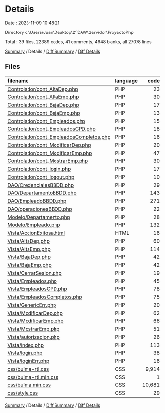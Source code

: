 # Details

Date : 2023-11-09 10:48:21

Directory c:\\Users\\Juan\\Desktop\\2ºDAW\\Servidor\\ProyectoPhp

Total : 39 files,  22389 codes, 41 comments, 4648 blanks, all 27078 lines

[Summary](results.md) / Details / [Diff Summary](diff.md) / [Diff Details](diff-details.md)

## Files
| filename | language | code | comment | blank | total |
| :--- | :--- | ---: | ---: | ---: | ---: |
| [Controlador/cont_AltaDep.php](/Controlador/cont_AltaDep.php) | PHP | 23 | 0 | 7 | 30 |
| [Controlador/cont_AltaEmp.php](/Controlador/cont_AltaEmp.php) | PHP | 30 | 0 | 3 | 33 |
| [Controlador/cont_BajaDep.php](/Controlador/cont_BajaDep.php) | PHP | 17 | 2 | 5 | 24 |
| [Controlador/cont_BajaEmp.php](/Controlador/cont_BajaEmp.php) | PHP | 13 | 0 | 4 | 17 |
| [Controlador/cont_Empleados.php](/Controlador/cont_Empleados.php) | PHP | 15 | 0 | 6 | 21 |
| [Controlador/cont_EmpleadosCPD.php](/Controlador/cont_EmpleadosCPD.php) | PHP | 18 | 1 | 5 | 24 |
| [Controlador/cont_EmpleadosCompletos.php](/Controlador/cont_EmpleadosCompletos.php) | PHP | 16 | 3 | 5 | 24 |
| [Controlador/cont_ModificarDep.php](/Controlador/cont_ModificarDep.php) | PHP | 20 | 0 | 7 | 27 |
| [Controlador/cont_ModificarEmp.php](/Controlador/cont_ModificarEmp.php) | PHP | 47 | 3 | 13 | 63 |
| [Controlador/cont_MostrarEmp.php](/Controlador/cont_MostrarEmp.php) | PHP | 30 | 0 | 5 | 35 |
| [Controlador/cont_login.php](/Controlador/cont_login.php) | PHP | 17 | 0 | 2 | 19 |
| [Controlador/cont_logout.php](/Controlador/cont_logout.php) | PHP | 10 | 4 | 3 | 17 |
| [DAO/CredencialesBBDD.php](/DAO/CredencialesBBDD.php) | PHP | 29 | 6 | 9 | 44 |
| [DAO/DepartamentoBBDD.php](/DAO/DepartamentoBBDD.php) | PHP | 143 | 7 | 38 | 188 |
| [DAO/EmpleadoBBDD.php](/DAO/EmpleadoBBDD.php) | PHP | 271 | 1 | 61 | 333 |
| [DAO/operacionesBBDD.php](/DAO/operacionesBBDD.php) | PHP | 22 | 0 | 3 | 25 |
| [Modelo/Departamento.php](/Modelo/Departamento.php) | PHP | 28 | 0 | 22 | 50 |
| [Modelo/Empleado.php](/Modelo/Empleado.php) | PHP | 132 | 0 | 24 | 156 |
| [Vista/AccionExitosa.html](/Vista/AccionExitosa.html) | HTML | 16 | 0 | 0 | 16 |
| [Vista/AltaDep.php](/Vista/AltaDep.php) | PHP | 60 | 0 | 10 | 70 |
| [Vista/AltaEmp.php](/Vista/AltaEmp.php) | PHP | 114 | 0 | 18 | 132 |
| [Vista/BajaDep.php](/Vista/BajaDep.php) | PHP | 42 | 0 | 4 | 46 |
| [Vista/BajaEmp.php](/Vista/BajaEmp.php) | PHP | 42 | 0 | 4 | 46 |
| [Vista/CerrarSesion.php](/Vista/CerrarSesion.php) | PHP | 19 | 0 | 0 | 19 |
| [Vista/Empleados.php](/Vista/Empleados.php) | PHP | 45 | 0 | 7 | 52 |
| [Vista/EmpleadosCPD.php](/Vista/EmpleadosCPD.php) | PHP | 78 | 0 | 10 | 88 |
| [Vista/EmpleadosCompletos.php](/Vista/EmpleadosCompletos.php) | PHP | 75 | 1 | 6 | 82 |
| [Vista/GenericErr.php](/Vista/GenericErr.php) | PHP | 20 | 0 | 0 | 20 |
| [Vista/ModificarDep.php](/Vista/ModificarDep.php) | PHP | 62 | 0 | 9 | 71 |
| [Vista/ModificarEmp.php](/Vista/ModificarEmp.php) | PHP | 66 | 0 | 10 | 76 |
| [Vista/MostrarEmp.php](/Vista/MostrarEmp.php) | PHP | 51 | 0 | 13 | 64 |
| [Vista/autorizacion.php](/Vista/autorizacion.php) | PHP | 26 | 0 | 2 | 28 |
| [Vista/index.php](/Vista/index.php) | PHP | 113 | 0 | 5 | 118 |
| [Vista/login.php](/Vista/login.php) | PHP | 38 | 0 | 10 | 48 |
| [Vista/loginErr.php](/Vista/loginErr.php) | PHP | 16 | 0 | 0 | 16 |
| [css/bulma-rtl.css](/css/bulma-rtl.css) | CSS | 9,914 | 11 | 1,926 | 11,851 |
| [css/bulma-rtl.min.css](/css/bulma-rtl.min.css) | CSS | 1 | 0 | 0 | 1 |
| [css/bulma.min.css](/css/bulma.min.css) | CSS | 10,681 | 2 | 2,385 | 13,068 |
| [css/style.css](/css/style.css) | CSS | 29 | 0 | 7 | 36 |

[Summary](results.md) / Details / [Diff Summary](diff.md) / [Diff Details](diff-details.md)